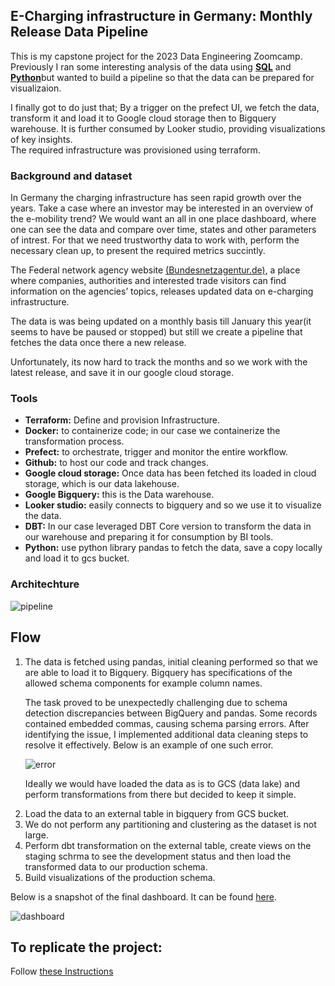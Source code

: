## E-Charging infrastructure in Germany: Monthly Release Data Pipeline
This is my capstone project for the 2023 Data Engineering Zoomcamp. 
Previously I ran some interesting analysis of the data using [**SQL**](https://github.com/Konzisam/echarging_infrastracture_pipeline/blob/main/analysis/Charging_infrastructure_analysis_SQL.ipynb) and [**Python**](https://github.com/Konzisam/echarging_infrastracture_pipeline/blob/main/analysis/Charging_infrastructure_analysis_Python.ipynb)but wanted to build  a pipeline so that the data can be prepared for visualizaion. 

I finally got to do just that; By a trigger on the prefect UI, we fetch the data, 
transform it and load it to Google cloud storage then to Bigquery warehouse. 
It is further consumed by Looker studio, providing visualizations of key insights.\
The required infrastructure was provisioned using terraform.

### Background and dataset
In Germany the charging infrastructure has seen rapid growth over the years.
Take a case where an investor may be interested in an overview of the e-mobility trend?
We would want an all in one place dashboard, where one can see the data and compare over time, states and other parameters of intrest.
For that we need trustworthy data to work with, perform the necessary clean up, to present the required metrics succintly.

The Federal network agency website [(Bundesnetzagentur.de)](https://www.bundesnetzagentur.de/DE/Sachgebiete/ElektrizitaetundGas/Unternehmen_Institutionen/HandelundVertrieb/Ladesaeulenkarte/Ladesaeulenkarte_node.html), a place where companies, authorities and interested trade visitors 
can find information on the agencies’ topics, releases updated data on e-charging infrastructure. 

The data is was being updated on a monthly basis till January this year(it seems to have be paused or stopped) but still we create a pipeline that fetches the data once there a new release.

Unfortunately, its now hard to track the months and so we work with the latest release, and save it in our google cloud storage.

### Tools
- **Terraform:** Define and provision Infrastructure.
- **Docker:** to containerize code; in our case we containerize the transformation process.
- **Prefect:** to orchestrate,  trigger and monitor the entire workflow.
- **Github:** to host our code and track changes.
- **Google cloud storage:** Once data has been fetched its loaded in cloud storage, which is our data lakehouse.
- **Google Bigquery:** this is the Data warehouse.
- **Looker studio:** easily connects to bigquery and so we use it to visualize the data.
- **DBT:** In our case leveraged DBT Core version to transform the data in our warehouse and preparing it for consumption by BI tools.
- **Python:** use python library pandas to fetch the data, save a copy locally and load it to gcs bucket.

### Architechture
![pipeline](https://github.com/Konzisam/echarging_infrastracture_pipeline/blob/main/images/architechture.png)

## Flow
<ol><li>The data is fetched using pandas, initial cleaning performed so that we are able to load it to Bigquery. Bigquery has specifications of the allowed schema components  for example column names.

The task proved to be unexpectedly challenging due to schema detection discrepancies between BigQuery and pandas. Some records contained embedded commas, causing schema parsing errors. After identifying the issue, I implemented additional data cleaning steps to resolve it effectively. Below is an example of one such error.

![error](https://github.com/Konzisam/echarging_infrastracture_pipeline/blob/main/images/bigquery_error.png)

Ideally we would have loaded the data as is to GCS (data lake) and perform transformations from there but decided to keep it simple.</li>
  <li>Load the data to an external table in bigquery from GCS bucket.</li>
<li>We do not perform any partitioning and clustering as the dataset is not large.</li>
<li>Perform dbt transformation on the external table, create views on the staging schrma to see the development status and then load the transformed data to our production schema.</li>
  <li>Build visualizations of the production schema.</li></ol>
  
Below is a snapshot of the final dashboard. 
It can be found [here](https://lookerstudio.google.com/reporting/122a39cc-6be8-4bd6-b9f7-ef9c80cab32b/page/gzgND>).

![dashboard](https://github.com/Konzisam/echarging_infrastracture_pipeline/blob/main/images/echarging_dashboard.png)



## To replicate the project:

Follow [these Instructions](https://github.com/Konzisam/echarging_infrastracture_pipeline/blob/main/Replicate.md)
 
